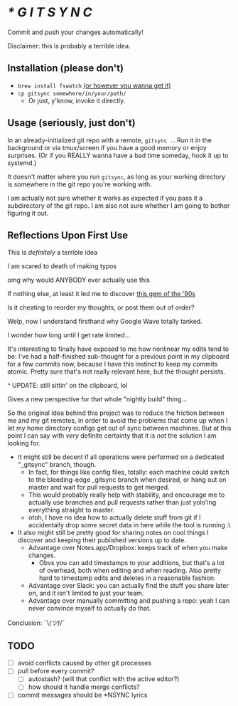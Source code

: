 # _* G I T S Y N C_

Commit and push your changes automatically!

Disclaimer: this is probably a terrible idea.

## Installation (please don't)

- `brew install fswatch` [(or however you wanna get
  it)](https://github.com/emcrisostomo/fswatch)
- `cp gitsync somewhere/in/your/path/`
    - Or just, y'know, invoke it directly.

## Usage (seriously, just don't)

In an already-initialized git repo with a remote, `gitsync .`. Run it in the
background or via tmux/screen if you have a good memory or enjoy surprises.
(Or if you REALLY wanna have a bad time someday, hook it up to systemd.)

It doesn't matter where you run `gitsync`, as long as your working directory
is somewhere in the git repo you're working with.

I am actually not sure whether it works as expected if you pass it a
subdirectory of the git repo. I am also not sure whether I am going to bother
figuring it out.

## Reflections Upon First Use

This is *definitely* a terrible idea

I am scared to death of making typos

omg why would ANYBODY ever actually use this

If nothing else, at least it led me to discover [this gem of the
'90s](https://www.youtube.com/watch?v=byuPyhx5Ytg)

Is it cheating to reorder my thoughts, or post them out of order?

Welp, now I understand firsthand why Google Wave totally tanked.

I wonder how long until I get rate limited...

It's interesting to finally have exposed to me how nonlinear my edits tend to
be: I've had a half-finished sub-thought for a previous point in my clipboard
for a few commits now, because I have this instinct to keep my commits atomic.
Pretty sure that's not really relevant here, but the thought persists.

^ UPDATE: still sittin' on the clipboard, lol

Gives a new perspective for that whole "nightly build" thing...

So the original idea behind this project was to reduce the friction between me
and my git remotes, in order to avoid the problems that come up when I let my
home directory configs get out of sync between machines. But at this point I
can say with *very* definite certainty that it is *not* the solution I am
looking for.

- It might still be decent if all operations were performed on a dedicated
"_gitsync" branch, though.
    - In fact, for things like config files, totally: each machine could
      switch to the bleeding-edge _gitsync branch when desired, or hang
      out on master and wait for pull requests to get merged.
    - This would probably really help with stability, and encourage me to
      actually use branches and pull requests rather than just yolo'ing
      everything straight to master.
    - otoh, I have no idea how to actually delete stuff from git if I
      accidentally drop some secret data in here while the tool is running :\
- It also might still be pretty good for sharing notes on cool things I
  discover and keeping their published versions up to date.
    - Advantage over Notes.app/Dropbox: keeps track of when you make changes.
        - Obvs you can add timestamps to your additions, but that's a lot of
          overhead, both when editing and when reading. Also pretty hard to
          timestamp edits and deletes in a reasonable fashion.
    - Advantage over Slack: you can actually find the stuff you share later
      on, and it isn't limited to just your team.
    - Advantage over manually committing and pushing a repo: yeah I can never
      convince myself to actually do that.

Conclusion: ¯\\_(ツ)_/¯

## TODO

- [ ] avoid conflicts caused by other git processes
- [ ] pull before every commit?
    - [ ] autostash? (will that conflict with the active editor?)
    - [ ] how should it handle merge conflicts?
- [ ] commit messages should be *NSYNC lyrics
